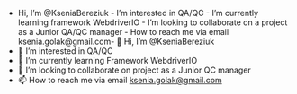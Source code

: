 - Hi, I’m @KseniaBereziuk - I’m interested in QA/QC - I’m currently learning framework WebdriverIO - I’m looking to collaborate on a project as a Junior QA/QC manager - How to reach me via email ksenia.golak@gmail.com- 👋 Hi, I’m @KseniaBereziuk
- 👀 I’m interested in QA/QC  
- 🌱 I’m currently learning Framework WebdriverIO
- 💞️ I’m looking to collaborate on project as a Junior QC manager
- 📫 How to reach me via email ksenia.golak@gmail.com

<!---
KseniaBereziuk/KseniaBereziuk is a ✨ special ✨ repository because its `README.md` (this file) appears on your GitHub profile.
You can click the Preview link to take a look at your changes.
--->
